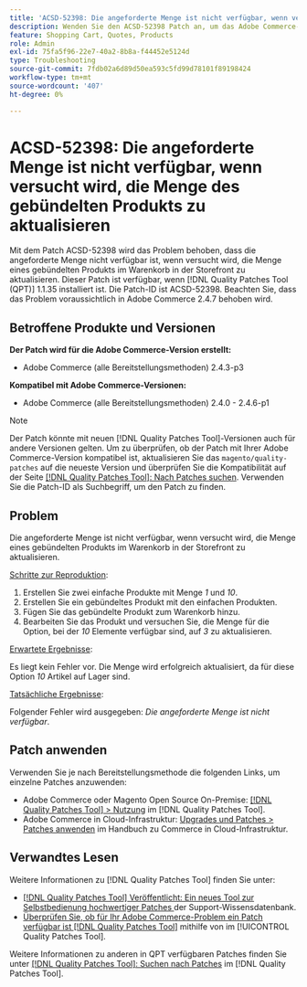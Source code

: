 ```yaml
---
title: 'ACSD-52398: Die angeforderte Menge ist nicht verfügbar, wenn versucht wird, die Menge des gebündelten Produkts zu aktualisieren'
description: Wenden Sie den ACSD-52398 Patch an, um das Adobe Commerce-Problem zu beheben, bei dem die angeforderte Menge nicht verfügbar ist, wenn Sie versuchen, die Menge eines gebündelten Produkts im Warenkorb in der Storefront zu aktualisieren.
feature: Shopping Cart, Quotes, Products
role: Admin
exl-id: 75fa5f96-22e7-40a2-8b8a-f44452e5124d
type: Troubleshooting
source-git-commit: 7fdb02a6d89d50ea593c5fd99d78101f89198424
workflow-type: tm+mt
source-wordcount: '407'
ht-degree: 0%

---
```


# ACSD-52398: Die angeforderte Menge ist nicht verfügbar, wenn versucht wird, die Menge des gebündelten Produkts zu aktualisieren

Mit dem Patch ACSD-52398 wird das Problem behoben, dass die angeforderte Menge nicht verfügbar ist, wenn versucht wird, die Menge eines gebündelten Produkts im Warenkorb in der Storefront zu aktualisieren. Dieser Patch ist verfügbar, wenn [!DNL Quality Patches Tool (QPT)] 1.1.35 installiert ist. Die Patch-ID ist ACSD-52398. Beachten Sie, dass das Problem voraussichtlich in Adobe Commerce 2.4.7 behoben wird.

## Betroffene Produkte und Versionen

**Der Patch wird für die Adobe Commerce-Version erstellt:**

* Adobe Commerce (alle Bereitstellungsmethoden) 2.4.3-p3

**Kompatibel mit Adobe Commerce-Versionen:**

* Adobe Commerce (alle Bereitstellungsmethoden) 2.4.0 - 2.4.6-p1

>[!NOTE]
>
>Der Patch könnte mit neuen [!DNL Quality Patches Tool]-Versionen auch für andere Versionen gelten. Um zu überprüfen, ob der Patch mit Ihrer Adobe Commerce-Version kompatibel ist, aktualisieren Sie das `magento/quality-patches` auf die neueste Version und überprüfen Sie die Kompatibilität auf der Seite [[!DNL Quality Patches Tool]: Nach Patches suchen](https://experienceleague.adobe.com/tools/commerce-quality-patches/index.html). Verwenden Sie die Patch-ID als Suchbegriff, um den Patch zu finden.

## Problem

Die angeforderte Menge ist nicht verfügbar, wenn versucht wird, die Menge eines gebündelten Produkts im Warenkorb in der Storefront zu aktualisieren.

<u>Schritte zur Reproduktion</u>:

1. Erstellen Sie zwei einfache Produkte mit Menge *1* und *10*.
1. Erstellen Sie ein gebündeltes Produkt mit den einfachen Produkten.
1. Fügen Sie das gebündelte Produkt zum Warenkorb hinzu.
1. Bearbeiten Sie das Produkt und versuchen Sie, die Menge für die Option, bei der *10* Elemente verfügbar sind, auf *3* zu aktualisieren.

<u>Erwartete Ergebnisse</u>:

Es liegt kein Fehler vor. Die Menge wird erfolgreich aktualisiert, da für diese Option *10* Artikel auf Lager sind.

<u>Tatsächliche Ergebnisse</u>:

Folgender Fehler wird ausgegeben: *Die angeforderte Menge ist nicht verfügbar*.

## Patch anwenden

Verwenden Sie je nach Bereitstellungsmethode die folgenden Links, um einzelne Patches anzuwenden:

* Adobe Commerce oder Magento Open Source On-Premise: [[!DNL Quality Patches Tool] > Nutzung](/help/tools/quality-patches-tool/usage.md) im [!DNL Quality Patches Tool].
* Adobe Commerce in Cloud-Infrastruktur: [Upgrades und Patches > Patches anwenden](https://experienceleague.adobe.com/docs/commerce-cloud-service/user-guide/develop/upgrade/apply-patches.html) im Handbuch zu Commerce in Cloud-Infrastruktur.

## Verwandtes Lesen

Weitere Informationen zu [!DNL Quality Patches Tool] finden Sie unter:

* [[!DNL Quality Patches Tool] Veröffentlicht: Ein neues Tool zur Selbstbedienung hochwertiger Patches ](https://experienceleague.adobe.com/en/docs/commerce-operations/tools/quality-patches-tool/quality-patches-tool-to-self-serve-quality-patches) der Support-Wissensdatenbank.
* [Überprüfen Sie, ob für Ihr Adobe Commerce-Problem ein Patch verfügbar ist [!DNL Quality Patches Tool]](/help/tools/quality-patches-tool/patches-available-in-qpt/check-patch-for-magento-issue-with-magento-quality-patches.md) mithilfe von im [!UICONTROL Quality Patches Tool].


Weitere Informationen zu anderen in QPT verfügbaren Patches finden Sie unter [[!DNL Quality Patches Tool]: Suchen nach Patches](https://experienceleague.adobe.com/tools/commerce-quality-patches/index.html) im [!DNL Quality Patches Tool].
